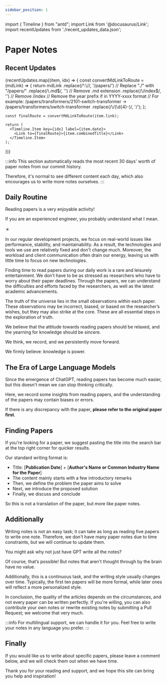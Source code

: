 ```yaml
---
sidebar_position: 1
---
```


import { Timeline } from "antd";
import Link from '@docusaurus/Link';
import recentUpdates from './recent_updates_data.json';

# Paper Notes

## Recent Updates

<Timeline mode="alternate">
  {recentUpdates.map((item, idx) => {
    const convertMdLinkToRoute = (mdLink) => {
      return mdLink
        .replace(/^.\//, '/papers/')  // Replace "./" with "/papers/"
        .replace(/\.md$/, '')         // Remove .md extension
        .replace(/\/index$/, '')      // Remove /index
        // Remove the year prefix if in YYYY-xxxx format
        // For example: /papers/transformers/2101-switch-transformer -> /papers/transformers/switch-transformer
        .replace(/\/(\d{4}-)/, '/');
    };

    const finalRoute = convertMdLinkToRoute(item.link);

    return (
      <Timeline.Item key={idx} label={item.date}>
        <Link to={finalRoute}>{item.combinedTitle}</Link>
      </Timeline.Item>
    );

})}
</Timeline>

:::info
This section automatically reads the most recent 30 days' worth of paper notes from our commit history.

Therefore, it's normal to see different content each day, which also encourages us to write more notes ourselves.
:::

## Daily Routine

Reading papers is a very enjoyable activity!

If you are an experienced engineer, you probably understand what I mean.

＊

In our regular development projects, we focus on real-world issues like performance, stability, and maintainability. As a result, the technologies and tools we use are relatively fixed and don't change much. Moreover, the workload and client communication often drain our energy, leaving us with little time to focus on new technologies.

Finding time to read papers during our daily work is a rare and leisurely entertainment. We don’t have to be as stressed as researchers who have to worry about their paper deadlines. Through the papers, we can understand the difficulties and efforts faced by the researchers, as well as the latest academic advancements.

The truth of the universe lies in the small observations within each paper. These observations may be incorrect, biased, or based on the researcher’s wishes, but they may also strike at the core. These are all essential steps in the exploration of truth.

We believe that the attitude towards reading papers should be relaxed, and the yearning for knowledge should be sincere.

We think, we record, and we persistently move forward.

We firmly believe: knowledge is power.

## The Era of Large Language Models

Since the emergence of ChatGPT, reading papers has become much easier, but this doesn't mean we can stop thinking critically.

Here, we record some insights from reading papers, and the understanding of the papers may contain biases or errors.

If there is any discrepancy with the paper, **please refer to the original paper first**.

## Finding Papers

If you're looking for a paper, we suggest pasting the title into the search bar at the top right corner for quicker results.

Our standard writing format is:

- Title: [**Publication Date**] + [**Author's Name or Common Industry Name for the Paper**]
- The content mainly starts with a few introductory remarks
- Then, we define the problem the paper aims to solve
- Next, we introduce the proposed solution
- Finally, we discuss and conclude

So this is not a translation of the paper, but more like paper notes.

## Additionally

Writing notes is not an easy task; it can take as long as reading five papers to write one note. Therefore, we don't have many paper notes due to time constraints, but we will continue to update them.

You might ask why not just have GPT write all the notes?

Of course, that’s possible! But notes that aren't thought through by the brain have no value.

Additionally, this is a continuous task, and the writing style usually changes over time. Typically, the first ten papers will be more formal, while later ones will reflect a more personalized style.

In conclusion, the quality of the articles depends on the circumstances, and not every paper can be written perfectly. If you're willing, you can also contribute your own notes or rewrite existing notes by submitting a Pull Request; we welcome that very much.

:::info
For multilingual support, we can handle it for you. Feel free to write your notes in any language you prefer.
:::

## Finally

If you would like us to write about specific papers, please leave a comment below, and we will check them out when we have time.

Thank you for your reading and support, and we hope this site can bring you help and inspiration!
